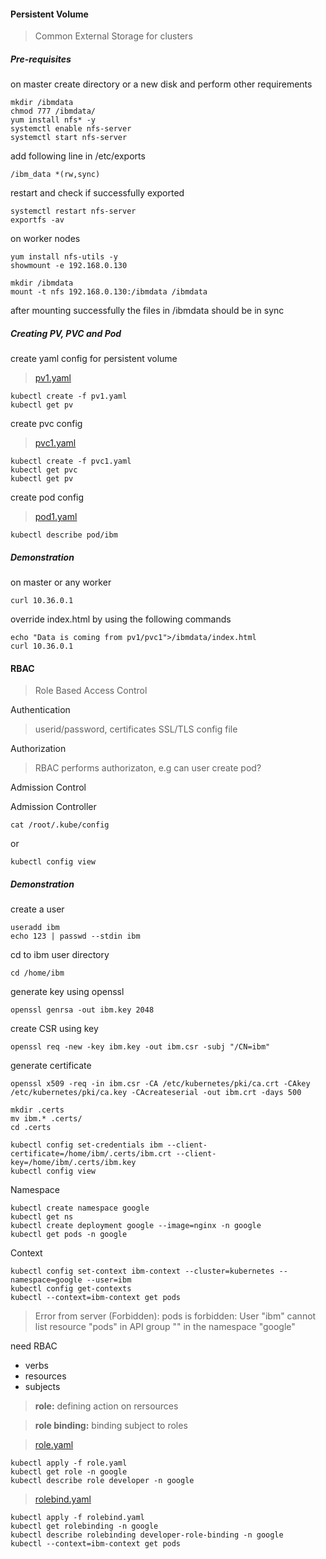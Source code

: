 #### Persistent Volume
> Common External Storage for clusters

##### Pre-requisites
on master create directory or a new disk and perform other requirements
```
mkdir /ibmdata
chmod 777 /ibmdata/
yum install nfs* -y
systemctl enable nfs-server
systemctl start nfs-server
```

add following line in /etc/exports
```
/ibm_data *(rw,sync)
```

restart and check if successfully exported
```
systemctl restart nfs-server 
exportfs -av 
```

on worker nodes
```
yum install nfs-utils -y
showmount -e 192.168.0.130
```

```
mkdir /ibmdata
mount -t nfs 192.168.0.130:/ibmdata /ibmdata
```

after mounting successfully the files in /ibmdata should be in sync

##### Creating PV, PVC and Pod

create yaml config for persistent volume
> [pv1.yaml](https://gitlab-nht.stackroute.in/Laribok.Syiemlieh/openstack-notes/-/blob/master/pv1.yaml)

```
kubectl create -f pv1.yaml
kubectl get pv
```

create pvc config
> [pvc1.yaml](https://gitlab-nht.stackroute.in/Laribok.Syiemlieh/openstack-notes/-/blob/master/pvc1.yaml)
```
kubectl create -f pvc1.yaml
kubectl get pvc
kubectl get pv
```

create pod config
> [pod1.yaml](https://gitlab-nht.stackroute.in/Laribok.Syiemlieh/openstack-notes/-/blob/master/pod1.yaml)
```
kubectl describe pod/ibm
```

##### Demonstration
on master or any worker
```
curl 10.36.0.1
```

override index.html by using the following commands 
```
echo "Data is coming from pv1/pvc1">/ibmdata/index.html
curl 10.36.0.1
```

#### RBAC
> Role Based Access Control

Authentication
> userid/password, certificates SSL/TLS config file

Authorization
> RBAC performs authorizaton, e.g can user create pod?

Admission Control
>

Admission Controller
>

```
cat /root/.kube/config
```
or
```
kubectl config view
```

##### Demonstration

create a user
```
useradd ibm
echo 123 | passwd --stdin ibm
```

cd to ibm user directory
```
cd /home/ibm
```

generate key using openssl
```
openssl genrsa -out ibm.key 2048 
```

create CSR using key
```
openssl req -new -key ibm.key -out ibm.csr -subj "/CN=ibm"
```

generate certificate
```
openssl x509 -req -in ibm.csr -CA /etc/kubernetes/pki/ca.crt -CAkey /etc/kubernetes/pki/ca.key -CAcreateserial -out ibm.crt -days 500
```

```
mkdir .certs
mv ibm.* .certs/
cd .certs
```

```
kubectl config set-credentials ibm --client-certificate=/home/ibm/.certs/ibm.crt --client-key=/home/ibm/.certs/ibm.key
kubectl config view
```

Namespace
```
kubectl create namespace google
kubectl get ns
kubectl create deployment google --image=nginx -n google
kubectl get pods -n google
```

Context
```
kubectl config set-context ibm-context --cluster=kubernetes --namespace=google --user=ibm
kubectl config get-contexts
kubectl --context=ibm-context get pods
```
> Error from server (Forbidden): pods is forbidden: User "ibm" cannot list resource "pods" in API group "" in the namespace "google"

need RBAC

* verbs
* resources
* subjects

> **role:** defining action on rersources

> **role binding:** binding subject to roles

> [role.yaml](https://gitlab-nht.stackroute.in/Laribok.Syiemlieh/openstack-notes/-/blob/master/role.yaml)

```
kubectl apply -f role.yaml
kubectl get role -n google
kubectl describe role developer -n google
```

> [rolebind.yaml](https://gitlab-nht.stackroute.in/Laribok.Syiemlieh/openstack-notes/-/blob/master/rolebind.yaml)

```
kubectl apply -f rolebind.yaml
kubectl get rolebinding -n google
kubectl describe rolebinding developer-role-binding -n google
kubectl --context=ibm-context get pods
```
